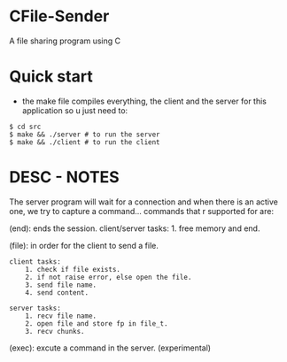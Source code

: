 # CFile-Sender

A file sharing program using C

# Quick start
- the make file compiles everything, the client and the server for this application so u just need to:
```console
$ cd src
$ make && ./server # to run the server
$ make && ./client # to run the client
```
# DESC - NOTES

The server program will wait for a connection and when there is an active one, we try to capture a command...
commands that r supported for are:

(end):  ends the session.
    client/server tasks:
        1. free memory and end.

(file): in order for the client to send a file.
	
    client tasks:
        1. check if file exists.
        2. if not raise error, else open the file.
        3. send file name.
        4. send content.
		
    server tasks:
        1. recv file name.
        2. open file and store fp in file_t.
        3. recv chunks.

(exec): excute a command in the server. (experimental)
